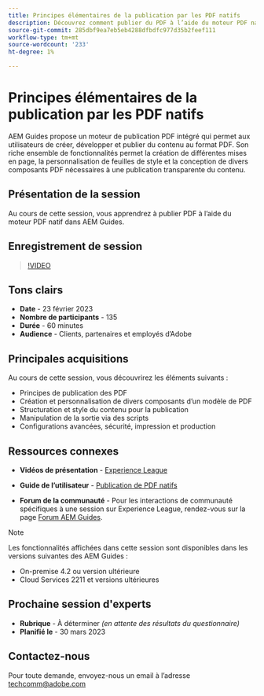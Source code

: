 ```yaml
---
title: Principes élémentaires de la publication par les PDF natifs
description: Découvrez comment publier du PDF à l’aide du moteur PDF natif dans AEM Guides.
source-git-commit: 285dbf9ea7eb5eb4288dfbdfc977d35b2feef111
workflow-type: tm+mt
source-wordcount: '233'
ht-degree: 1%

---
```


# Principes élémentaires de la publication par les PDF natifs

AEM Guides propose un moteur de publication PDF intégré qui permet aux utilisateurs de créer, développer et publier du contenu au format PDF. Son riche ensemble de fonctionnalités permet la création de différentes mises en page, la personnalisation de feuilles de style et la conception de divers composants PDF nécessaires à une publication transparente du contenu.

## Présentation de la session

Au cours de cette session, vous apprendrez à publier PDF à l’aide du moteur PDF natif dans AEM Guides.

## Enregistrement de session

>[!VIDEO](https://video.tv.adobe.com/v/3416076/native-pdf?quality=12&learn=on)

## Tons clairs

- **Date** - 23 février 2023
- **Nombre de participants** - 135
- **Durée** - 60 minutes
- **Audience** - Clients, partenaires et employés d’Adobe

## Principales acquisitions

Au cours de cette session, vous découvrirez les éléments suivants :
- Principes de publication des PDF
- Création et personnalisation de divers composants d’un modèle de PDF
- Structuration et style du contenu pour la publication
- Manipulation de la sortie via des scripts
- Configurations avancées, sécurité, impression et production

## Ressources connexes

- **Vidéos de présentation** -  [Experience League](https://experienceleague.adobe.com/docs/experience-manager-guides-learn/videos/advanced-user-guide/overview.html?lang=en)

- **Guide de l’utilisateur** - [Publication de PDF natifs](https://experienceleague.adobe.com/docs/experience-manager-guides-learn/tutorials/configuring/config-native-pdf-publish/pdf-template.html?lang=en)

- **Forum de la communauté** - Pour les interactions de communauté spécifiques à une session sur Experience League, rendez-vous sur la page  [Forum AEM Guides](https://experienceleaguecommunities.adobe.com/t5/experience-manager-guides/bd-p/xml-documentation-discussions).

>[!NOTE]
>
> Les fonctionnalités affichées dans cette session sont disponibles dans les versions suivantes des AEM Guides :
> - On-premise 4.2 ou version ultérieure
> - Cloud Services 2211 et versions ultérieures


## Prochaine session d&#39;experts

- **Rubrique** - À déterminer *(en attente des résultats du questionnaire)*
- **Planifié le** - 30 mars 2023

## Contactez-nous

Pour toute demande, envoyez-nous un email à l’adresse <techcomm@adobe.com>